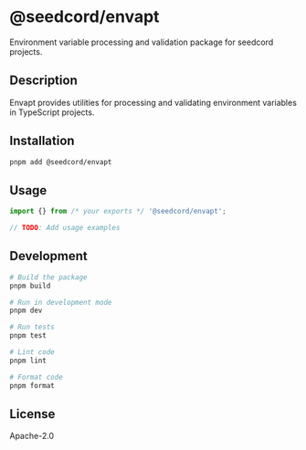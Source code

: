 # @seedcord/envapt

Environment variable processing and validation package for seedcord projects.

## Description

Envapt provides utilities for processing and validating environment variables in TypeScript projects.

## Installation

```bash
pnpm add @seedcord/envapt
```

## Usage

```typescript
import {} from /* your exports */ '@seedcord/envapt';

// TODO: Add usage examples
```

## Development

```bash
# Build the package
pnpm build

# Run in development mode
pnpm dev

# Run tests
pnpm test

# Lint code
pnpm lint

# Format code
pnpm format
```

## License

Apache-2.0
